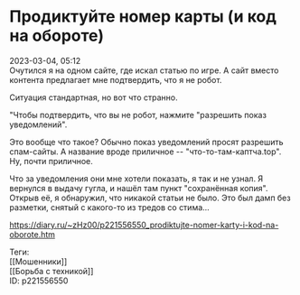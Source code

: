 Продиктуйте номер карты (и код на обороте)
===========================================

   
 2023-03-04, 05:12   
   Очутился я на одном сайте, где искал статью по игре. А сайт вместо контента предлагает мне подтвердить, что я не робот.   
   
 Ситуация стандартная, но вот что странно.   
   
 "Чтобы подтвердить, что вы не робот, нажмите "разрешить показ уведомлений".   
   
 Это вообще что такое? Обычно показ уведомлений просят разрешить спам-сайты. А название вроде приличное -- "что-то-там-каптча.top". Ну, почти приличное.   
   
 Что за уведомления они мне хотели показать, я так и не узнал. Я вернулся в выдачу гугла, и нашёл там пункт "сохранённая копия". Открыв её, я обнаружил, что никакой статьи не было. Это был дамп без разметки, снятый с какого-то из тредов со стима...   
     
 <https://diary.ru/~zHz00/p221556550_prodiktujte-nomer-karty-i-kod-na-oborote.htm>   
   
 Теги:   
 [[Мошенники]]   
 [[Борьба с техникой]]   
 ID: p221556550